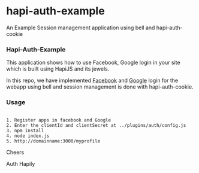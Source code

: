 hapi-auth-example
=================

An Example Session management application using bell and hapi-auth-cookie

### **Hapi-Auth-Example**

This application shows how to use Facebook, Google login in your site which is built using HapiJS and its jewels.

In this repo, we have implemented [Facebook](https://developers.facebook.com/ "Facebook") and [Google](https://console.developers.google.com/project "Google") login for the webapp using bell and session management is done with hapi-auth-cookie.


### Usage

```

1. Register apps in facebook and Google
2. Enter the clientId and clientSecret at ../plugins/auth/config.js
3. npm install
4. node index.js
5. http://domainname:3000/myprofile

```
Cheers 

Auth Hapily
